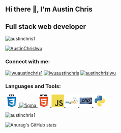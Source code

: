 
## Hi there 👋, I'm Austin Chris
## Full stack web developer

<p align="left"> <img src="https://komarev.com/ghpvc/?username=austinchris1&label=Profile%20views&color=0e75b6&style=flat" alt="austinchris1" /> </p>

<p align="left"> <a href="https://twitter.com/AustinChrisIwu" target="blank"><img src="https://img.shields.io/twitter/follow/AustinChrisIwu?logo=twitter&style=for-the-badge" alt="AustinChrisIwu" /></a> </p>

<h3 align="left">Connect with me:</h3>
<p align="left">
<a href="https://twitter.com/AustinChrisIwu" target="blank"><img align="center" src="https://raw.githubusercontent.com/rahuldkjain/github-profile-readme-generator/master/src/images/icons/Social/twitter.svg" alt="iwuaustinchris1" height="30" width="40" /></a>
<a href="https://instagram.com/iwuaustinchris" target="blank"><img align="center" src="https://raw.githubusercontent.com/rahuldkjain/github-profile-readme-generator/master/src/images/icons/Social/instagram.svg" alt="iwuaustinchris" height="30" width="40" /></a>
<a href="https://www.youtube.com/c/austinchrisiwu" target="blank"><img align="center" src="https://raw.githubusercontent.com/rahuldkjain/github-profile-readme-generator/master/src/images/icons/Social/youtube.svg" alt="austinchrisiwu" height="30" width="40" /></a>
</p>

<h3 align="left">Languages and Tools:</h3>
<p align="left"> <a href="https://www.w3schools.com/css/" target="_blank" rel="noreferrer"> <img src="https://raw.githubusercontent.com/devicons/devicon/master/icons/css3/css3-original-wordmark.svg" alt="css3" width="40" height="40"/> </a> <a href="https://www.figma.com/" target="_blank" rel="noreferrer"> <img src="https://www.vectorlogo.zone/logos/figma/figma-icon.svg" alt="figma" width="40" height="40"/> </a> <a href="https://www.w3.org/html/" target="_blank" rel="noreferrer"> <img src="https://raw.githubusercontent.com/devicons/devicon/master/icons/html5/html5-original-wordmark.svg" alt="html5" width="40" height="40"/> </a> <a href="https://developer.mozilla.org/en-US/docs/Web/JavaScript" target="_blank" rel="noreferrer"> <img src="https://raw.githubusercontent.com/devicons/devicon/master/icons/javascript/javascript-original.svg" alt="javascript" width="40" height="40"/> </a> <a href="https://www.mysql.com/" target="_blank" rel="noreferrer"> <img src="https://raw.githubusercontent.com/devicons/devicon/master/icons/mysql/mysql-original-wordmark.svg" alt="mysql" width="40" height="40"/> </a> <a href="https://www.php.net" target="_blank" rel="noreferrer"> <img src="https://raw.githubusercontent.com/devicons/devicon/master/icons/php/php-original.svg" alt="php" width="40" height="40"/> </a> <a href="https://www.python.org" target="_blank" rel="noreferrer"> <img src="https://raw.githubusercontent.com/devicons/devicon/master/icons/python/python-original.svg" alt="python" width="40" height="40"/> </a> </p>

<p><img align="left" src="https://github-readme-stats.vercel.app/api/top-langs?username=austinchris1&show_icons=true&locale=en&layout=compact" alt="austinchris1" /></p>

<br/>


![Anurag's GitHub stats](https://github-readme-stats.vercel.app/api?username=AustinChris1&show_icons=true&theme=radical)
